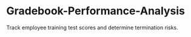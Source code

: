 # Gradebook-Performance-Analysis
Track employee training test scores and determine termination risks.  
